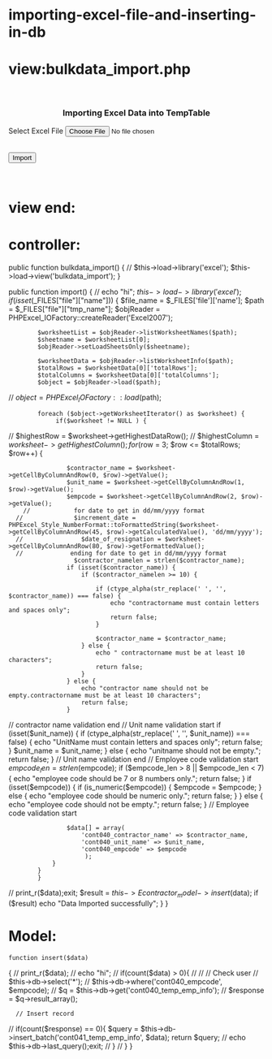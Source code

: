 # importing-excel-file-and-inserting-in-db

# view:bulkdata_import.php


<html class="no-js" lang="en">

<head>
 <title>How to Import Excel Data into Mysql in Codeigniter</title>
 <link rel="stylesheet" href="<?php echo base_url(); ?>asset/bootstrap.min.css" />
 <script src="<?php echo base_url(); ?>asset/jquery.min.js"></script>
</head>
 <div class="content-body">
<body>
 <div class="container">
  <br />
  <h3 align="center"> Importing Excel Data into TempTable</h3>
  <form method="post" id="import_form" enctype="multipart/form-data">
   <p><label>Select Excel File</label>
   <input type="file" name="file" id="file" required accept=".xls, .xlsx" /></p>
   <br />
   <input type="submit" name="import" value="Import" class="btn btn-info" />
  </form>
  <br />
  <div class="table-responsive" id="customer_data">

  </div>
 </div>
</body>
 </div>

</html>

 <script>
$(document).ready(function(){

// load_data();
//
// function load_data()
// {
//  $.ajax({
//   url:"<?php echo base_url(); ?>Econtractor_controller/fetch",
//   method:"POST",
//   success:function(data){
//    $('#customer_data').html(data);
//   }
//  })
// }

 $('#import_form').on('submit', function(event){
  event.preventDefault();
  $.ajax({
   url:"<?php echo base_url(); ?>Econtractor_controller/import",
   method:"POST",
   data:new FormData(this),
   contentType:false,
   cache:false,
   processData:false,
   success:function(data){
    $('#file').val('');
//    load_data();
    alert(data);
   }
  })
 });

});
</script>
# view end:

# controller:

 
  public function bulkdata_import() {
//        $this->load->library('excel');
        $this->load->view('bulkdata_import');
    }
    
 public function import() {
//        echo "hi";
        $this->load->library('excel');
        if (isset($_FILES["file"]["name"])) {
            $file_name = $_FILES['file']['name'];
            $path = $_FILES["file"]["tmp_name"];
            $objReader = PHPExcel_IOFactory::createReader('Excel2007');

            $worksheetList = $objReader->listWorksheetNames($path);
            $sheetname = $worksheetList[0];
            $objReader->setLoadSheetsOnly($sheetname);

            $worksheetData = $objReader->listWorksheetInfo($path);
            $totalRows = $worksheetData[0]['totalRows'];
            $totalColumns = $worksheetData[0]['totalColumns'];
            $object = $objReader->load($path);
//   $object = PHPExcel_IOFactory::load($path);

            foreach ($object->getWorksheetIterator() as $worksheet) {
                 if($worksheet != NULL ) { 
//    $highestRow = $worksheet->getHighestDataRow();
//    $highestColumn = $worksheet->getHighestColumn();
                for ($row = 3; $row <= $totalRows; $row++) {

                    $contractor_name = $worksheet->getCellByColumnAndRow(0, $row)->getValue();
                    $unit_name = $worksheet->getCellByColumnAndRow(1, $row)->getValue();
                    $empcode = $worksheet->getCellByColumnAndRow(2, $row)->getValue();
        //            for date to get in dd/mm/yyyy format
      //              $increment_date = PHPExcel_Style_NumberFormat::toFormattedString($worksheet->getCellByColumnAndRow(45, $row)->getCalculatedValue(), 'dd/mm/yyyy');
      //                $date_of_resignation = $worksheet->getCellByColumnAndRow(80, $row)->getFormattedValue();
      //             ending for date to get in dd/mm/yyyy format
                      $contractor_namelen = strlen($contractor_name);
                    if (isset($contractor_name)) {
                        if ($contractor_namelen >= 10) {

                            if (ctype_alpha(str_replace(' ', '', $contractor_name)) === false) {
                                echo "contractorname must contain letters and spaces only";
                                return false;
                            }

                            $contractor_name = $contractor_name;
                        } else {
                            echo " contractorname must be at least 10 characters";
                            return false;
                        }
                    } else {
                        echo "contractor name should not be empty.contractorname must be at least 10 characters";
                        return false;
                    }
//              contractor name validation end
//              Unit name validation start
                    if (isset($unit_name)) {
                        if (ctype_alpha(str_replace(' ', '', $unit_name)) === false) {
                            echo "UnitName must contain letters and spaces only";
                            return false;
                        }
                        $unit_name = $unit_name;
                    } else {
                        echo "unitname should not be empty.";
                        return false;
                    }
//                   Unit name validation end
//                    Employee code validation start
                    $empcode_len = strlen($empcode);
                    if ($empcode_len > 8 || $empcode_len < 7) {
                        echo "employee code should be 7 or 8 numbers only.";
                        return false;
                    }
                    if (isset($empcode)) {
                        if (is_numeric($empcode)) {
                            $empcode = $empcode;
                        } else {
                            echo "employee code should be numeric only.";
                            return false;
                        }
                    } else {
                        echo "employee code should not be empty.";
                        return false;
                    }
//                  Employee code validation start



                    $data[] = array(
                        'cont040_contractor_name' => $contractor_name,
                        'cont040_unit_name' => $unit_name,
                        'cont040_empcode' => $empcode
                         );
                }
            }
            }
//   print_r($data);exit;
            $result = $this->Econtractor_model->insert($data);
            if ($result)
                echo "Data Imported successfully";
        }
    }
    
    
   # Model:
    
    function insert($data)
 {
//     print_r($data);
//     echo "hi";
//    if(count($data) > 0){
// 
//      // Check user
//      $this->db->select('*');
//      $this->db->where('cont040_empcode', $empcode);
//      $q = $this->db->get('cont040_temp_emp_info');
//      $response = $q->result_array();
 
      // Insert record
//      if(count($response) == 0){
  $query = $this->db->insert_batch('cont041_temp_emp_info', $data);
  return $query;
//  echo $this->db->last_query();exit;
// }
// }
 }
    
    
